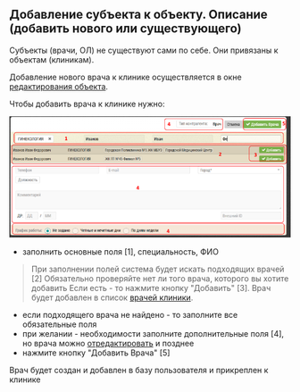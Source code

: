 ## Добавление субъекта к объекту. Описание (добавить нового или существующего)

Субъекты (врачи, ОЛ) не существуют сами по себе.
Они привязаны к объектам (клиникам).

Добавление нового врача к клинике осуществляется в окне [редактирования объекта](database-object-edit.md).

Чтобы добавить врача к клинике нужно: 

![](../images/database-object-add-subject.png)

- заполнить основные поля [1], специальность, ФИО

> При заполнении полей система будет искать подходящих врачей [2]
> Обязательно проверяйте нет ли того врача, которого вы хотите добавить
> Если есть - то нажмите кнопку "Добавить" [3].
> Врач будет добавлен в список [врачей клиники](database-object-subjects.md).

- если подходящего врача не найдено - то заполните все обязательные поля 
- при желании - необходимости заполните дополнительные поля [4], но врача можно [отредактировать](database-subject-edit.md) и позднее
- нажмите кнопку "Добавить Врача" [5]

Врач будет создан и добавлен в базу пользователя и прикреплен к клинике
